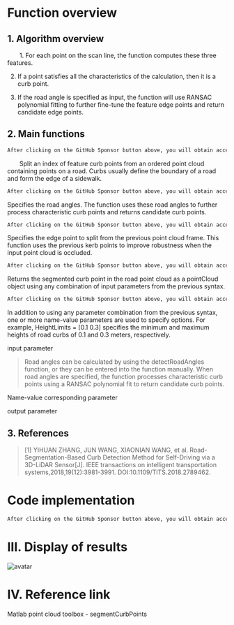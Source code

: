 #  Function overview 

##  1. Algorithm overview 

   1. For each point on the scan line, the function computes these three features. 

 2. If a point satisfies all the characteristics of the calculation, then it is a curb point. 

 3. If the road angle is specified as input, the function will use RANSAC polynomial fitting to further fine-tune the feature edge points and return candidate edge points. 

##  2. Main functions 

  ```python  
After clicking on the GitHub Sponsor button above, you will obtain access permissions to my private code repository ( https://github.com/slowlon/my_code_bar ) to view this blog code. By searching the code number of this blog, you can find the code you need, code number is: 2024020309574543364
  ```  
   Split an index of feature curb points from an ordered point cloud containing points on a road. Curbs usually define the boundary of a road and form the edge of a sidewalk. 

  ```python  
After clicking on the GitHub Sponsor button above, you will obtain access permissions to my private code repository ( https://github.com/slowlon/my_code_bar ) to view this blog code. By searching the code number of this blog, you can find the code you need, code number is: 2024020309574543364
  ```  
 Specifies the road angles. The function uses these road angles to further process characteristic curb points and returns candidate curb points. 

  ```python  
After clicking on the GitHub Sponsor button above, you will obtain access permissions to my private code repository ( https://github.com/slowlon/my_code_bar ) to view this blog code. By searching the code number of this blog, you can find the code you need, code number is: 2024020309574543364
  ```  
 Specifies the edge point to split from the previous point cloud frame. This function uses the previous kerb points to improve robustness when the input point cloud is occluded. 

  ```python  
After clicking on the GitHub Sponsor button above, you will obtain access permissions to my private code repository ( https://github.com/slowlon/my_code_bar ) to view this blog code. By searching the code number of this blog, you can find the code you need, code number is: 2024020309574543364
  ```  
 Returns the segmented curb point in the road point cloud as a pointCloud object using any combination of input parameters from the previous syntax. 

  ```python  
After clicking on the GitHub Sponsor button above, you will obtain access permissions to my private code repository ( https://github.com/slowlon/my_code_bar ) to view this blog code. By searching the code number of this blog, you can find the code you need, code number is: 2024020309574543364
  ```  
 In addition to using any parameter combination from the previous syntax, one or more name-value parameters are used to specify options. For example, HeightLimits = [0.1 0.3] specifies the minimum and maximum heights of road curbs of 0.1 and 0.3 meters, respectively. 

 input parameter 

>  Road angles can be calculated by using the detectRoadAngles function, or they can be entered into the function manually. When road angles are specified, the function processes characteristic curb points using a RANSAC polynomial fit to return candidate curb points. 

 Name-value corresponding parameter 

>   

 output parameter 

##  3. References 

>  [1] YIHUAN ZHANG, JUN WANG, XIAONIAN WANG, et al. Road-Segmentation-Based Curb Detection Method for Self-Driving via a 3D-LiDAR Sensor[J]. IEEE transactions on intelligent transportation systems,2018,19(12):3981-3991. DOI:10.1109/TITS.2018.2789462. 

#  Code implementation 

  ```python  
After clicking on the GitHub Sponsor button above, you will obtain access permissions to my private code repository ( https://github.com/slowlon/my_code_bar ) to view this blog code. By searching the code number of this blog, you can find the code you need, code number is: 2024020309574543364
  ```  
#  III. Display of results 

 ![avatar]( 72ce05c6b1944989be5ac5ba5ebf0a05.png) 

#  IV. Reference link 

 Matlab point cloud toolbox - segmentCurbPoints 

